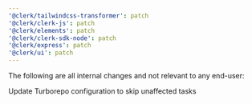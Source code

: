 ```yaml
---
'@clerk/tailwindcss-transformer': patch
'@clerk/clerk-js': patch
'@clerk/elements': patch
'@clerk/clerk-sdk-node': patch
'@clerk/express': patch
'@clerk/ui': patch
---
```


The following are all internal changes and not relevant to any end-user:

Update Turborepo configuration to skip unaffected tasks
